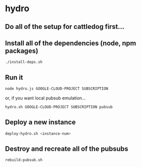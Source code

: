 # hydro

## Do all of the setup for cattledog first...

## Install all of the dependencies (node, npm packages)

```bash
./install-deps.sh
```

## Run it
```bash
node hydro.js GOOGLE-CLOUD-PROJECT SUBSCRIPTION
```
or, if you want local pubsub emulation...
```bash
hydro.sh GOOGLE-CLOUD-PROJECT SUBSCRIPTION pubsub
```

## Deploy a new instance
```bash
deploy-hydro.sh <instance-num>
```

## Destroy and recreate all of the pubsubs
```bash
rebuild-pubsub.sh
```
